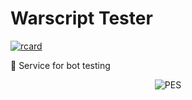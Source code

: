 # Warscript Tester

[![rcard](https://goreportcard.com/badge/github.com/HotCodeGroup/warscript-tester)](https://goreportcard.com/report/github.com/HotCodeGroup/warscript-tester)

🤖 Service for bot testing

<p align="center">
  <img src="https://www.igneous.io/hs-fs/hubfs/gopher3.png?width=400&height=214&name=gopher3.png" alt="PES"/>
</p>

